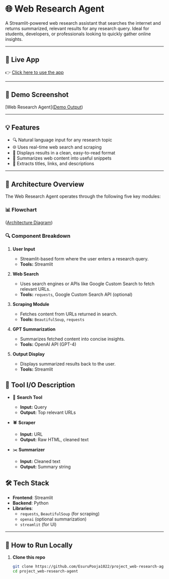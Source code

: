 # 🌐 Web Research Agent

A Streamlit-powered web research assistant that searches the internet and returns summarized, relevant results for any research query. Ideal for students, developers, or professionals looking to quickly gather online insights.

---

## 🚀 Live App

👉 [Click here to use the app](https://projectweb-research-agent-e52pfha6fqsoxezre3rrku.streamlit.app)

---

## 📸 Demo Screenshot

[Web Research Agent]([Demo Output](https://github.com/user-attachments/assets/f881ebb0-e504-410e-889c-2c55f7ecfd51))

---

## 💡 Features

- 🔍 Natural language input for any research topic
- 🌐 Uses real-time web search and scraping
- 📄 Displays results in a clean, easy-to-read format
- 💬 Summarizes web content into useful snippets
- 📑 Extracts titles, links, and descriptions

---

## 🧠 Architecture Overview

The Web Research Agent operates through the following five key modules:

### 📊 Flowchart

([Architecture Diagram](https://github.com/user-attachments/assets/ba764480-974c-4cf0-b0b1-a1a5bb1bd1ff))

### 🔍 Component Breakdown

1. **User Input**  
   - Streamlit-based form where the user enters a research query.
   - **Tools:** Streamlit

2. **Web Search**  
   - Uses search engines or APIs like Google Custom Search to fetch relevant URLs.
   - **Tools:** `requests`, Google Custom Search API (optional)

3. **Scraping Module**  
   - Fetches content from URLs returned in search.
   - **Tools:** `BeautifulSoup`, `requests`

4. **GPT Summarization**  
   - Summarizes fetched content into concise insights.
   - **Tools:** OpenAI API (GPT-4)

5. **Output Display**  
   - Displays summarized results back to the user.
   - **Tools:** Streamlit

## 🧰 Tool I/O Description

- 🔎 **Search Tool**
  - **Input:** Query
  - **Output:** Top relevant URLs

- 🕷️ **Scraper**
  - **Input:** URL
  - **Output:** Raw HTML, cleaned text

- ✂️ **Summarizer**
  - **Input:** Cleaned text
  - **Output:** Summary string

## 🛠️ Tech Stack

- **Frontend**: Streamlit
- **Backend**: Python
- **Libraries**: 
  - `requests`, `BeautifulSoup` (for scraping)
  - `openai` (optional summarization)
  - `streamlit` (for UI)

---

## 🧪 How to Run Locally

1. **Clone this repo**
   ```bash
   git clone https://github.com/EsuruPooja1022/project_web-research-agent.git
   cd project_web-research-agent

